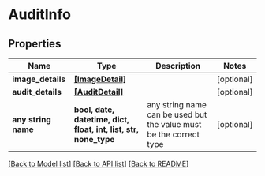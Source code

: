# AuditInfo


## Properties
Name | Type | Description | Notes
------------ | ------------- | ------------- | -------------
**image_details** | [**[ImageDetail]**](ImageDetail.md) |  | [optional] 
**audit_details** | [**[AuditDetail]**](AuditDetail.md) |  | [optional] 
**any string name** | **bool, date, datetime, dict, float, int, list, str, none_type** | any string name can be used but the value must be the correct type | [optional]

[[Back to Model list]](../README.md#documentation-for-models) [[Back to API list]](../README.md#documentation-for-api-endpoints) [[Back to README]](../README.md)


